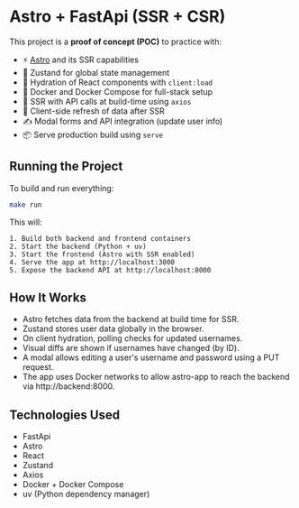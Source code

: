 # Astro + FastApi (SSR + CSR)

This project is a **proof of concept (POC)** to practice with:

- ⚡️ [Astro](https://astro.build/) and its SSR capabilities
- 🧠 Zustand for global state management
- 🔄 Hydration of React components with `client:load`
- 🐳 Docker and Docker Compose for full-stack setup
- 🔧 SSR with API calls at build-time using `axios`
- 🔁 Client-side refresh of data after SSR
- ✍️ Modal forms and API integration (update user info)
- 📦 Serve production build using `serve`

## Running the Project

To build and run everything:

```bash
make run
```

This will:

    1. Build both backend and frontend containers
    2. Start the backend (Python + uv)
    3. Start the frontend (Astro with SSR enabled)
    4. Serve the app at http://localhost:3000
    5. Expose the backend API at http://localhost:8000

## How It Works

- Astro fetches data from the backend at build time for SSR.
- Zustand stores user data globally in the browser.
- On client hydration, polling checks for updated usernames.
- Visual diffs are shown if usernames have changed (by ID).
- A modal allows editing a user's username and password using a PUT request.
- The app uses Docker networks to allow astro-app to reach the backend via http://backend:8000.


## Technologies Used
- FastApi
- Astro
- React
- Zustand
- Axios
- Docker + Docker Compose
- uv (Python dependency manager)